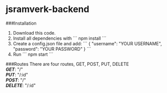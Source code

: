 # jsramverk-backend


###Installation

1. Download this code. 
2. Install all dependencies with
´´´
npm install
´´´
3. Create a config.json file and add:
´´´
{
    "username": "YOUR USERNAME",
    "password": "YOUR PASSWORD"
}
´´´
4. Run
´´´
npm start
´´´

###Routes
There are four routes, GET, POST, PUT, DELETE
<br>
***GET***: "/"
<br>
***PUT***: "/:id"
<br>
***POST***: "/"
<br>
***DELETE***: "/:id"
<br>
